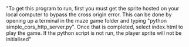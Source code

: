 "To get this program to run, first you must get the sprite hosted on your local computer to bypass the cross origin error. This can be done by opening up a terminal in the maze game folder and typing "python simple_cors_http_server.py". Once that is completed, select index.html to play the game. If the python script is not run, the player sprite will not be initialised" 
